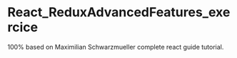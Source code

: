 # React_ReduxAdvancedFeatures_exercice
100% based on Maximilian Schwarzmueller complete react guide tutorial. 
